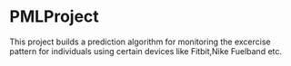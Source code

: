 # PMLProject
This project builds a prediction algorithm for monitoring the excercise pattern for individuals using certain devices like Fitbit,Nike Fuelband etc.
